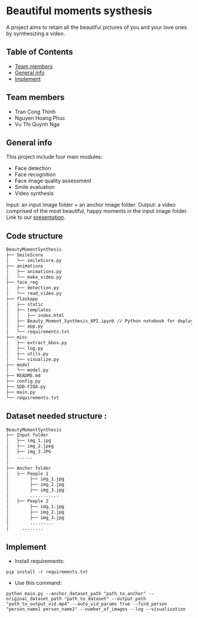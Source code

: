 # Beautiful moments systhesis
A project aims to retain all the beautiful pictures of you and your love ones by synthesizing a video.

## Table of Contents
* [Team members](#team-members)
* [General info](#general-info)
* [Implement](#implement)

## Team members
- Tran Cong Thinh
- Nguyen Hoang Phuc
- Vu Thi Quynh Nga

## General info
This project include four main modules:
- Face detection
- Face recognition
- Face image quality assessment
- Smile evaluation
- Video synthesis

Input: an input image folder + an anchor image folder. Output: a video comprised of the most beautiful, happy moments in the input image folder.
Link to our [presentation](https://drive.google.com/file/d/1ARZQUff1AB6bCPEb5_SQjpTgRus900VR/view?usp=sharing).

## Code structure
```bash
BeautyMomentSynthesis
├── SmileScore
│   └── smileScore.py
├── animations
│   ├── animations.py
│   └── make_video.py
├── face_reg
│   ├── detection.py  
│   └── read_video.py
├── flaskapp
│   ├── static
│   ├── templates
│   │   ├── index.html
│   ├── Beauty_Moment_Synthesis_API.ipynb // Python notebook for deploying the API in Google Colaboratory
│   ├── app.py
│   └── requirements.txt
├── misc
│   ├── extract_bbox.py
│   ├── log.py
│   ├── utils.py
│   └── visualize.py
├── model
│   └── model.py
├── README.md
├── config.py
├── SDD-FIQA.py
├── main.py
└── requirements.txt
```

## Dataset needed structure :

```bash
BeautyMomentSynthesis
├── Input folder
│   ├── img_1.jpg
│   ├── img_2.jpeg
│   ├── img_3.JPG
│   ......
│
├── Anchor folder
│   ├── People 1
│        ├── img_1.jpg
│        ├── img_2.jpg
│        ├── img_3.jpg
│        ...........
│   ├── People 2
│        ├── img_1.jpg
│        ├── img_2.jpg
│        ├── img_3.jpg
│        .........
│     ........
```

## Implement

- Install requirements:
```
pip install -r requirements.txt
```

- Use this command:

```
python main.py --anchor_dataset_path "path_to_anchor" --original_dataset_path "path_to_dataset" --output_path "path_to_output_vid.mp4" --auto_vid_params True --find_person "person_name1 person_name2" --number_of_images --log --visualization 
```
